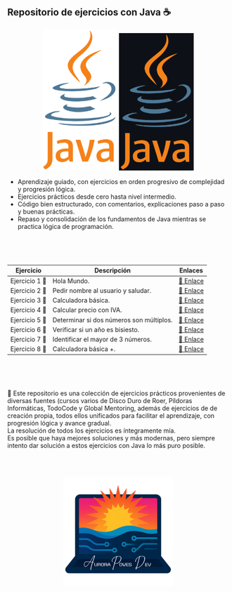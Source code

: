 ## Repositorio de ejercicios con Java ☕

<p align="center">
  <img src="https://raw.githubusercontent.com/APoves/Java/main/claro.png#gh-light-mode-only" alt="Logo modo claro" width="170">
  <img src="https://raw.githubusercontent.com/APoves/Java/main/oscuro.png#gh-dark-mode-only" alt="Logo modo oscuro" width="170">
</p>




- Aprendizaje guiado, con ejercicios en orden progresivo de complejidad y progresión lógica.
- Ejercicios prácticos desde cero hasta nivel intermedio.
- Código bien estructurado, con comentarios, explicaciones paso a paso y buenas prácticas.
- Repaso y consolidación de los fundamentos de Java mientras se practica lógica de programación.
<br>
<br>
<br>

| Ejercicio | Descripción | Enlaces |
|-----------|-------------|---------|
| Ejercicio 1 📝 | Hola Mundo. | [🔗 Enlace](https://github.com/APoves/Java/tree/Ejercicio-01) |
| Ejercicio 2 📝 | Pedir nombre al usuario y saludar. | [🔗 Enlace](https://github.com/APoves/Java/tree/Ejercicio-02) |
| Ejercicio 3 📝 | Calculadora básica. | [🔗 Enlace](https://github.com/APoves/Java/tree/Ejercicio-03) |
| Ejercicio 4 📝 | Calcular precio con IVA. | [🔗 Enlace](https://github.com/APoves/Java/tree/Ejercicio-04) |
| Ejercicio 5 📝 | Determinar si dos números son múltiplos. | [🔗 Enlace](https://github.com/APoves/Java/tree/Ejercicio-05) |
| Ejercicio 6 📝 | Verificar si un año es bisiesto. | [🔗 Enlace](https://github.com/APoves/Java/tree/Ejercicio-06) |
| Ejercicio 7 📝 | Identificar el mayor de 3 números. | [🔗 Enlace](https://github.com/APoves/Java/tree/Ejercicio-07) |
| Ejercicio 8 📝 | Calculadora básica +. | [🔗 Enlace](https://github.com/APoves/Java/tree/Ejercicio-08) |


<br>
<br>
<br>

📌 Este repositorio es una colección de ejercicios prácticos provenientes de diversas fuentes (cursos varios de Disco Duro de Roer, Píldoras Informáticas, TodoCode y Global Mentoring, además de ejercicios de de creación propia, todos ellos unificados para facilitar el aprendizaje, con progresión lógica y avance gradual. <br>
La resolución de todos los ejercicios es íntegramente mía. <br>
Es posible que haya mejores soluciones y más modernas, pero siempre intento dar solución a estos ejercicios con Java lo más puro posible. 


<br>
<br>
<p align="center">
<img src="https://github.com/APoves/APoves/blob/main/logo.png" alt="Mi Logo" width="250"/>
</p>
